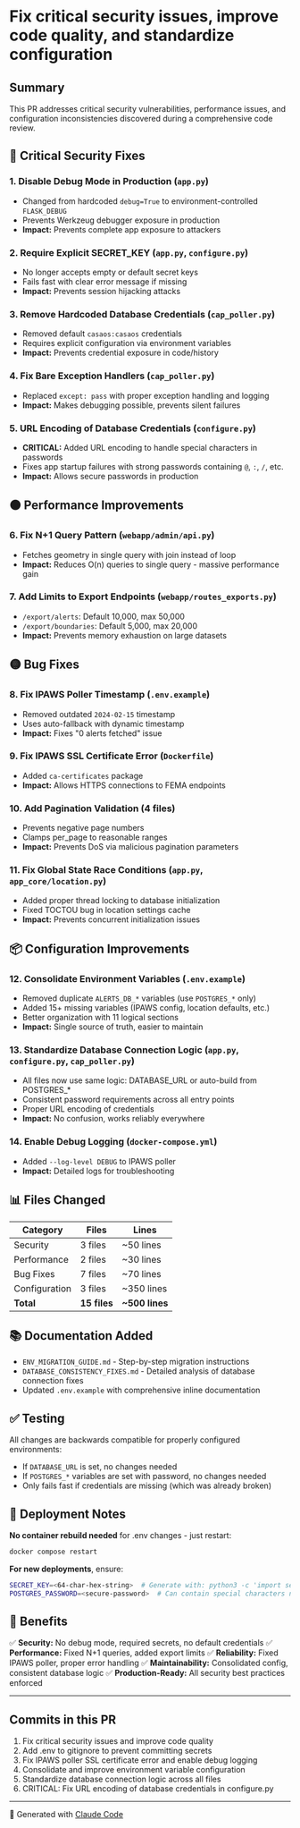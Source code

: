 # Fix critical security issues, improve code quality, and standardize configuration

## Summary

This PR addresses critical security vulnerabilities, performance issues, and configuration inconsistencies discovered during a comprehensive code review.

## 🔴 Critical Security Fixes

### 1. **Disable Debug Mode in Production** (`app.py`)
- Changed from hardcoded `debug=True` to environment-controlled `FLASK_DEBUG`
- Prevents Werkzeug debugger exposure in production
- **Impact:** Prevents complete app exposure to attackers

### 2. **Require Explicit SECRET_KEY** (`app.py`, `configure.py`)
- No longer accepts empty or default secret keys
- Fails fast with clear error message if missing
- **Impact:** Prevents session hijacking attacks

### 3. **Remove Hardcoded Database Credentials** (`cap_poller.py`)
- Removed default `casaos:casaos` credentials
- Requires explicit configuration via environment variables
- **Impact:** Prevents credential exposure in code/history

### 4. **Fix Bare Exception Handlers** (`cap_poller.py`)
- Replaced `except: pass` with proper exception handling and logging
- **Impact:** Makes debugging possible, prevents silent failures

### 5. **URL Encoding of Database Credentials** (`configure.py`)
- **CRITICAL:** Added URL encoding to handle special characters in passwords
- Fixes app startup failures with strong passwords containing `@`, `:`, `/`, etc.
- **Impact:** Allows secure passwords in production

## 🟠 Performance Improvements

### 6. **Fix N+1 Query Pattern** (`webapp/admin/api.py`)
- Fetches geometry in single query with join instead of loop
- **Impact:** Reduces O(n) queries to single query - massive performance gain

### 7. **Add Limits to Export Endpoints** (`webapp/routes_exports.py`)
- `/export/alerts`: Default 10,000, max 50,000
- `/export/boundaries`: Default 5,000, max 20,000
- **Impact:** Prevents memory exhaustion on large datasets

## 🟡 Bug Fixes

### 8. **Fix IPAWS Poller Timestamp** (`.env.example`)
- Removed outdated `2024-02-15` timestamp
- Uses auto-fallback with dynamic timestamp
- **Impact:** Fixes "0 alerts fetched" issue

### 9. **Fix IPAWS SSL Certificate Error** (`Dockerfile`)
- Added `ca-certificates` package
- **Impact:** Allows HTTPS connections to FEMA endpoints

### 10. **Add Pagination Validation** (4 files)
- Prevents negative page numbers
- Clamps per_page to reasonable ranges
- **Impact:** Prevents DoS via malicious pagination parameters

### 11. **Fix Global State Race Conditions** (`app.py`, `app_core/location.py`)
- Added proper thread locking to database initialization
- Fixed TOCTOU bug in location settings cache
- **Impact:** Prevents concurrent initialization issues

## 📦 Configuration Improvements

### 12. **Consolidate Environment Variables** (`.env.example`)
- Removed duplicate `ALERTS_DB_*` variables (use `POSTGRES_*` only)
- Added 15+ missing variables (IPAWS config, location defaults, etc.)
- Better organization with 11 logical sections
- **Impact:** Single source of truth, easier to maintain

### 13. **Standardize Database Connection Logic** (`app.py`, `configure.py`, `cap_poller.py`)
- All files now use same logic: DATABASE_URL or auto-build from POSTGRES_*
- Consistent password requirements across all entry points
- Proper URL encoding of credentials
- **Impact:** No confusion, works reliably everywhere

### 14. **Enable Debug Logging** (`docker-compose.yml`)
- Added `--log-level DEBUG` to IPAWS poller
- **Impact:** Detailed logs for troubleshooting

## 📊 Files Changed

| Category | Files | Lines |
|----------|-------|-------|
| Security | 3 files | ~50 lines |
| Performance | 2 files | ~30 lines |
| Bug Fixes | 7 files | ~70 lines |
| Configuration | 3 files | ~350 lines |
| **Total** | **15 files** | **~500 lines** |

## 📚 Documentation Added

- `ENV_MIGRATION_GUIDE.md` - Step-by-step migration instructions
- `DATABASE_CONSISTENCY_FIXES.md` - Detailed analysis of database connection fixes
- Updated `.env.example` with comprehensive inline documentation

## ✅ Testing

All changes are backwards compatible for properly configured environments:
- If `DATABASE_URL` is set, no changes needed
- If `POSTGRES_*` variables are set with password, no changes needed
- Only fails fast if credentials are missing (which was already broken)

## 🚀 Deployment Notes

**No container rebuild needed** for .env changes - just restart:
```bash
docker compose restart
```

**For new deployments**, ensure:
```bash
SECRET_KEY=<64-char-hex-string>  # Generate with: python3 -c 'import secrets; print(secrets.token_hex(32))'
POSTGRES_PASSWORD=<secure-password>  # Can contain special characters now!
```

## 🎯 Benefits

✅ **Security:** No debug mode, required secrets, no default credentials
✅ **Performance:** Fixed N+1 queries, added export limits
✅ **Reliability:** Fixed IPAWS poller, proper error handling
✅ **Maintainability:** Consolidated config, consistent database logic
✅ **Production-Ready:** All security best practices enforced

---

## Commits in this PR

1. Fix critical security issues and improve code quality
2. Add .env to gitignore to prevent committing secrets
3. Fix IPAWS poller SSL certificate error and enable debug logging
4. Consolidate and improve environment variable configuration
5. Standardize database connection logic across all files
6. CRITICAL: Fix URL encoding of database credentials in configure.py

---

🤖 Generated with [Claude Code](https://claude.com/claude-code)
